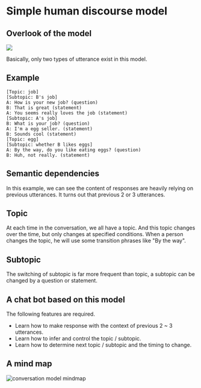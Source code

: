 Simple human discourse model
===

Overlook of the model
---

![](https://docs.google.com/drawings/d/1z3DOPFLsRDmjqLN9DXBq-kmuGFB81NP8Vwx8S8nsmss/pub?w=600&amp;h=400)

Basically, only two types of utterance exist in this model.

Example
----

```
[Topic: job]
[Subtopic: B's job]
A: How is your new job? (question)
B: That is great (statement)
A: You seems really loves the job (statement)
[Subtopic: A's job]
B: What is your job? (question)
A: I'm a egg seller. (statement)
B: Sounds cool (statement)
[Topic: egg]
[Subtopic: whether B likes eggs]
A: By the way, do you like eating eggs? (question)
B: Huh, not really. (statement)
```

Semantic dependencies
---
In this example, we can see the content of responses are heavily relying on previous utterances. It turns out that previous 2 or 3 utterances.

Topic
---
At each time in the conversation, we all have a topic. And this topic changes over the time, but only changes at specified conditions. When a person changes the topic, he will use some transition phrases like "By the way".

Subtopic
---
The switching of subtopic is far more frequent than topic, a subtopic can be changed by a question or statement.

A chat bot based on this model
---

The following features are required.

- Learn how to make response with the context of previous 2 ~ 3 utterances.
- Learn how to infer and control the topic / subtopic.
- Learn how to determine next topic / subtopic and the timing to change.

A mind map
---

![conversation model mindmap](https://cloud.githubusercontent.com/assets/1029280/4787769/6992941c-5db0-11e4-940b-4505cb1a68a9.png)



